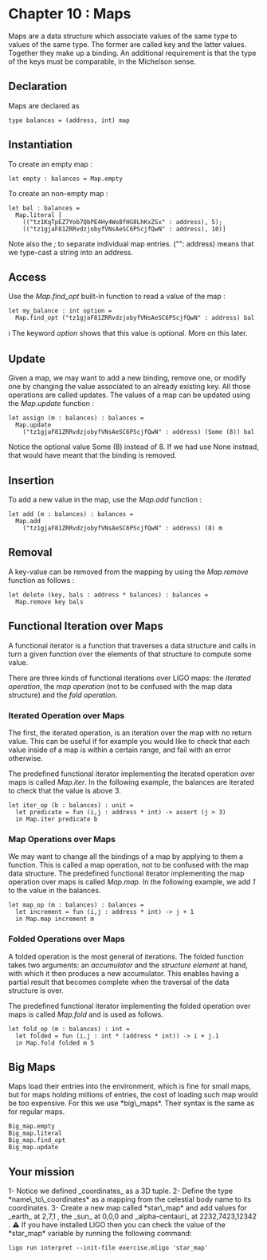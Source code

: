 # Chapter 10 : Maps

<dialog character="pilot">Ok it's now time to open our star map and decide where we want to go.</dialog>

Maps are a data structure which associate values of the same type to values of the same type. The former are called key and the latter values. Together they make up a binding. An additional requirement is that the type of the keys must be comparable, in the Michelson sense.

## Declaration

Maps are declared as

```
type balances = (address, int) map
```

## Instantiation

To create an empty map :

```
let empty : balances = Map.empty
```

To create an non-empty map :

```
let bal : balances =
  Map.literal [
    (("tz1KqTpEZ7Yob7QbPE4Hy4Wo8fHG8LhKxZSx" : address), 5);
    (("tz1gjaF81ZRRvdzjobyfVNsAeSC6PScjfQwN" : address), 10)]
```

 Note also the _;_ to separate individual map entries. ("<string value>": address) means that we type-cast a string into an address.

## Access

Use the *Map.find_opt* built-in function to read a value of the map :

```
let my_balance : int option =
  Map.find_opt ("tz1gjaF81ZRRvdzjobyfVNsAeSC6PScjfQwN" : address) bal
```

ℹ️ The keyword _option_ shows that this value is optional. More on this later.


## Update

Given a map, we may want to add a new binding, remove one, or modify one by changing the value associated to an already existing key. All those operations are called updates.
The values of a map can be updated using the *Map.update* function :

```
let assign (m : balances) : balances =
  Map.update
    ("tz1gjaF81ZRRvdzjobyfVNsAeSC6PScjfQwN" : address) (Some (8)) bal
```

Notice the optional value Some (8) instead of 8. If we had use None instead, that would have meant that the binding is removed.

## Insertion

To add a new value in the map, use the *Map.add* function :

```
let add (m : balances) : balances =
  Map.add
    ("tz1gjaF81ZRRvdzjobyfVNsAeSC6PScjfQwN" : address) (8) m
```

## Removal

A key-value can be removed from the mapping by using the *Map.remove* function as follows :

```
let delete (key, bals : address * balances) : balances =
  Map.remove key bals
```

## Functional Iteration over Maps

A functional iterator is a function that traverses a data structure and calls in turn a given function over the elements of that structure to compute some value.

There are three kinds of functional iterations over LIGO maps: the *iterated operation*, the *map operation* (not to be confused with the map data structure) and the *fold operation*.

### Iterated Operation over Maps

The first, the iterated operation, is an iteration over the map with no return value. This can be useful if for example you would like to check that each value inside of a map is within a certain range, and fail with an error otherwise.

The predefined functional iterator implementing the iterated operation over maps is called *Map.iter*.
In the following example, the balances are iterated to check that the value is above 3.

```
let iter_op (b : balances) : unit =
  let predicate = fun (i,j : address * int) -> assert (j > 3)
  in Map.iter predicate b
```

### Map Operations over Maps

We may want to change all the bindings of a map by applying to them a function. This is called a map operation, not to be confused with the map data structure. The predefined functional iterator implementing the map operation over maps is called _Map.map_. In the following example, we add *1* to the value in the balances.

```
let map_op (m : balances) : balances =
  let increment = fun (i,j : address * int) -> j + 1
  in Map.map increment m
```

### Folded Operations over Maps

A folded operation is the most general of iterations. The folded function takes two arguments: an *accumulator* and the *structure element* at hand, with which it then produces a new accumulator. This enables having a partial result that becomes complete when the traversal of the data structure is over.

The predefined functional iterator implementing the folded operation over maps is called _Map.fold_ and is used as follows.

```
let fold_op (m : balances) : int =
  let folded = fun (i,j : int * (address * int)) -> i + j.1
  in Map.fold folded m 5
```

## Big Maps

<!-- prettier-ignore -->Maps load their entries into the environment, which is fine for small maps, but for maps holding millions of entries, the cost of loading such map would be too expensive. For this we use *big\_maps*. Their syntax is the same as for regular maps.

```
Big_map.empty
Big_map.literal
Big_map.find_opt
Big_map.update
```

## Your mission

<!-- prettier-ignore -->1- Notice we defined _coordinates_ as a 3D tuple.

<!-- prettier-ignore -->2- Define the type *name\_to\_coordinates* as a mapping from the celestial body name to its coordinates.

<!-- prettier-ignore -->3- Create a new map called *star\_map* and add values for _earth_ at 2,7,1 , the _sun_ at 0,0,0 and _alpha-centauri_ at 2232,7423,12342 .

<!-- prettier-ignore -->⚠️ If you have installed LIGO then you can check the value of the *star_map* variable by running the following command:

```
ligo run interpret --init-file exercise.mligo 'star_map'
```


